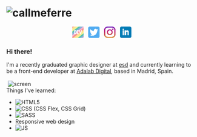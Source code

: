 # ![callmeferre](https://i.imgur.com/2ZH1ist.png?1)

<p align='center'>
<a href="https://dev.to/callmeferre"><img height="30" src="./icons/dev.png"></a>&nbsp;&nbsp;
<a href="https://twitter.com/callmeferre"><img height="30" src="./icons/twitter.png?raw=true"></a>&nbsp;&nbsp;
<a href="https://instagram.com/callmeferre"><img height="30" src="./icons/instagram.png?raw=true"></a>&nbsp;&nbsp;
<a href="https://www.linkedin.com/in/ana-castrillo-soria-48052216a/"><img height="30" src="./icons/linkedin.png?raw=true"></a>
</p>

### Hi there!

I'm a recently graduated graphic designer at [esd](https://esdmadrid.es/) and currently learning
to be a front-end developer at [Adalab Digital](https://adalab.es/), based in Madrid, Spain.
<br><br/>
<img align="right" alt="screen" src="https://i.imgur.com/DDHxqB5.png" width="500"/>
Things I've learned:

- ![HTML5](https://img.shields.io/badge/html5%20-%23E34F26.svg?&style=for-the-badge&logo=html5&logoColor=white)
- ![CSS](https://img.shields.io/badge/css3%20-%231572B6.svg?&style=for-the-badge&logo=css3&logoColor=white) (CSS Flex, CSS Grid)
- ![SASS](https://img.shields.io/badge/SASS%20-hotpink.svg?&style=for-the-badge&logo=SASS&logoColor=white)
- Responsive web design
- ![JS](https://img.shields.io/badge/javascript%20-%23323330.svg?&style=for-the-badge&logo=javascript&logoColor=%23F7DF1E)
